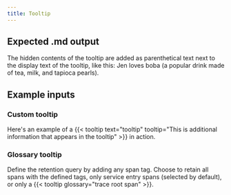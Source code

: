 ```yaml
---
title: Tooltip
---
```


## Expected .md output

The hidden contents of the tooltip are added as parenthetical text next to the display text of the tooltip, like this: Jen loves boba (a popular drink made of tea, milk, and tapioca pearls).

## Example inputs

### Custom tooltip

Here's an example of a {{< tooltip text="tooltip" tooltip="This is additional information that appears in the tooltip" >}} in action.

### Glossary tooltip

Define the retention query by adding any span tag. Choose to retain all spans with the defined tags, only service entry spans (selected by default), or only a {{< tooltip glossary="trace root span" >}}.